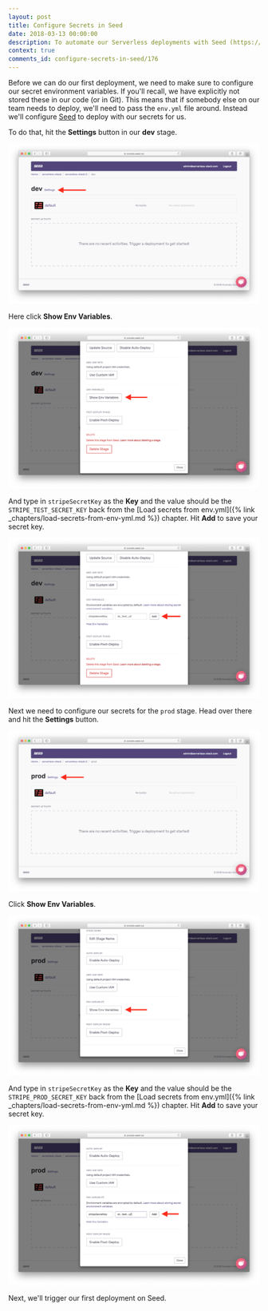 ```yaml
---
layout: post
title: Configure Secrets in Seed
date: 2018-03-13 00:00:00
description: To automate our Serverless deployments with Seed (https://seed.run), we will need to set our secrets in the Seed console. Move the environment variables from your env.yml to the stage we are deploying to.
context: true
comments_id: configure-secrets-in-seed/176
---
```


Before we can do our first deployment, we need to make sure to configure our secret environment variables. If you'll recall, we have explicitly not stored these in our code (or in Git). This means that if somebody else on our team needs to deploy, we'll need to pass the `env.yml` file around. Instead we'll configure [Seed](https://seed.run) to deploy with our secrets for us.

To do that, hit the **Settings** button in our **dev** stage.

![Select Settings in dev stage screenshot](/assets/part2/select-settings-in-dev-stage.png)

Here click **Show Env Variables**.

![Show dev env variables settings screenshot](/assets/part2/show-dev-env-variables-settings.png)

And type in `stripeSecretKey` as the **Key** and the value should be the `STRIPE_TEST_SECRET_KEY` back from the [Load secrets from env.yml]({% link _chapters/load-secrets-from-env-yml.md %}) chapter. Hit **Add** to save your secret key.

![Add secret dev environment variable screenshot](/assets/part2/add-secret-dev-environment-variable.png)

Next we need to configure our secrets for the `prod` stage. Head over there and hit the **Settings** button.

![Select Settings in prod stage screenshot](/assets/part2/select-settings-in-prod-stage.png)

Click **Show Env Variables**.

![Show prod env variables settings screenshot](/assets/part2/show-prod-env-variables-settings.png)

And type in `stripeSecretKey` as the **Key** and the value should be the `STRIPE_PROD_SECRET_KEY` back from the [Load secrets from env.yml]({% link _chapters/load-secrets-from-env-yml.md %}) chapter. Hit **Add** to save your secret key.

![Add secret prod environment variable screenshot](/assets/part2/add-secret-prod-environment-variable.png)

Next, we'll trigger our first deployment on Seed.
